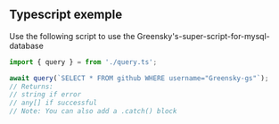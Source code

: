 ## Typescript exemple
Use the following script to use the Greensky's-super-script-for-mysql-database

```ts
import { query } = from './query.ts';

await query(`SELECT * FROM github WHERE username="Greensky-gs"`);
// Returns:
// string if error
// any[] if successful
// Note: You can also add a .catch() block
```
